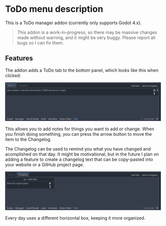 # ToDo menu description
This is a ToDo manager addon (currently only supports Godot 4.x).

> This addon is a work-in-progress, so there may be massive changes made without warning, and it might be very buggy. Please report all bugs so I can fix them.


## Features
The addon adds a ToDo tab to the bottom panel, which looks like this when clicked:

![Example of the ToDo menu in use. You can have as many items in this list as you need.](/todo.png)

This allows you to add notes for things you want to add or change. When you finish doing something, you can press the arrow button to move the item to the Changelog.

The Changelog can be used to remind you what you have changed and acomplished on that day. It might be motivational, but in the future I plan on adding a feature to create a changelog text that can be copy-pasted into your website or a GitHub project page.

![Screenshot of the Changelog menu. This can be used to remind you what you did on that particular day.](/changelog.png)

Every day uses a different horizontal box, keeping it more organized.
